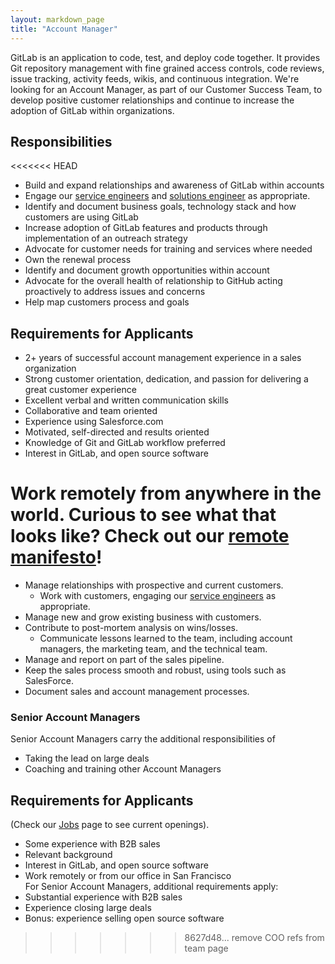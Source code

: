 ```yaml
---
layout: markdown_page
title: "Account Manager"
---
```


GitLab is an application to code, test, and deploy code together. It provides Git repository management with fine grained access controls, code reviews, issue tracking, activity feeds, wikis, and continuous integration. We're looking for an Account Manager, as part of our Customer Success Team, to develop positive customer relationships and continue to increase the adoption of GitLab within organizations. 

## Responsibilities

<<<<<<< HEAD
* Build and expand relationships and awareness of GitLab within accounts 
* Engage our [service engineers](https://about.gitlab.com/jobs/service-engineer) and [solutions engineer](https://about.gitlab.com/jobs/solutions-engineer/) as appropriate.
* Identify and document business goals, technology stack and how customers are using GitLab
* Increase adoption of GitLab features and products through implementation of an outreach strategy
* Advocate for customer needs for training and services where needed
* Own the renewal process
* Identify and document growth opportunities within account
* Advocate for the overall health of relationship to GitHub acting proactively to address issues and concerns
* Help map customers process and goals
   
## Requirements for Applicants
* 2+ years of successful account management experience in a sales organization
* Strong customer orientation, dedication, and passion for delivering a great customer experience
* Excellent verbal and written communication skills
* Collaborative and team oriented
* Experience using Salesforce.com
* Motivated, self-directed and results oriented
* Knowledge of Git and GitLab workflow preferred
* Interest in GitLab, and open source software

Work remotely from anywhere in the world. Curious to see what that looks like? Check out our [remote manifesto]( https://about.gitlab.com/2015/04/08/the-remote-manifesto/)!
=======
* Manage relationships with prospective and current customers.
   * Work with customers, engaging our [service engineers](https://about.gitlab.com/jobs/service-engineer) as appropriate.
* Manage new and grow existing business with customers.
* Contribute to post-mortem analysis on wins/losses.
   * Communicate lessons learned to the team, including account managers, the marketing team, and the technical team.
* Manage and report on part of the sales pipeline.
* Keep the sales process smooth and robust, using tools such as SalesForce.
* Document sales and account management processes.

### Senior Account Managers

Senior Account Managers carry the additional responsibilities of

* Taking the lead on large deals
* Coaching and training other Account Managers


## Requirements for Applicants

(Check our [Jobs](https://about.gitlab.com/jobs/) page to see current openings).

* Some experience with B2B sales
* Relevant background
* Interest in GitLab, and open source software
* Work remotely or from our office in San Francisco  
For Senior Account Managers, additional requirements apply:  
* Substantial experience with B2B sales
* Experience closing large deals
* Bonus: experience selling open source software
>>>>>>> 8627d48... remove COO refs from team page
